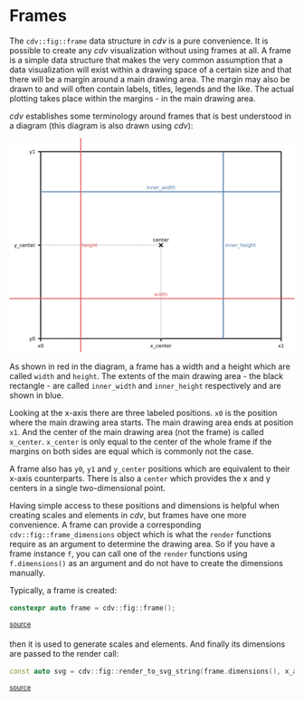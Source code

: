 # Frames

The `cdv::fig::frame` data structure in *cdv* is a pure convenience. It is possible to create 
any *cdv* visualization without using frames at all. A frame is a simple data structure that 
makes the very common assumption that a data visualization will exist within a drawing space of a
certain size and that there will be a margin around a main drawing area. The margin may also
be drawn to and will often contain labels, titles, legends and the like. The actual
plotting takes place within the margins - in the main drawing area.

*cdv* establishes some terminology around frames that is best understood in a diagram (this
diagram is also drawn using *cdv*):

![](./../tests/approval_tests/cdv/fig/approved_files/fig.frame_terminology.approved.svg)

As shown in red in the diagram, a frame has a width and a height which are called `width` and
`height`. The extents of the main drawing area - the black rectangle - are called `inner_width`
and `inner_height` respectively and are shown in blue.

Looking at the x-axis there are three labeled positions. `x0` is the position where the main
drawing area starts. The main drawing area ends at position `x1`. And the center of the main
drawing area (not the frame) is called `x_center`. `x_center` is only equal to the center of 
the whole frame if the margins on both sides are equal which is commonly not the case.

A frame also has `y0`, `y1` and `y_center` positions which are equivalent to their x-axis
counterparts. There is also a `center` which provides the x and y centers in a single
two-dimensional point.

Having simple access to these positions and dimensions is helpful when creating scales and
elements in *cdv*, but frames have one more convenience. A frame can provide a corresponding
`cdv::fig::frame_dimensions` object which is what the `render` functions require as an
argument to determine the drawing area. So if you have a frame instance `f`, you can call one
of the `render` functions using `f.dimensions()` as an argument and do not have to create the 
dimensions manually.

Typically, a frame is created:

```c++
constexpr auto frame = cdv::fig::frame();
```
<sup><a href='/tests/approval_tests/cdv/fig/line_charts.cpp#L276-L276' title='Go to snippet source file'>source</a></sup>

then it is used to generate scales and elements. And finally its dimensions are passed to
the render call:

```c++
const auto svg = cdv::fig::render_to_svg_string(frame.dimensions(), x_axis, y_axis, curve);
```
<sup><a href='/tests/approval_tests/cdv/fig/line_charts.cpp#L297-L297' title='Go to snippet source file'>source</a></sup>
